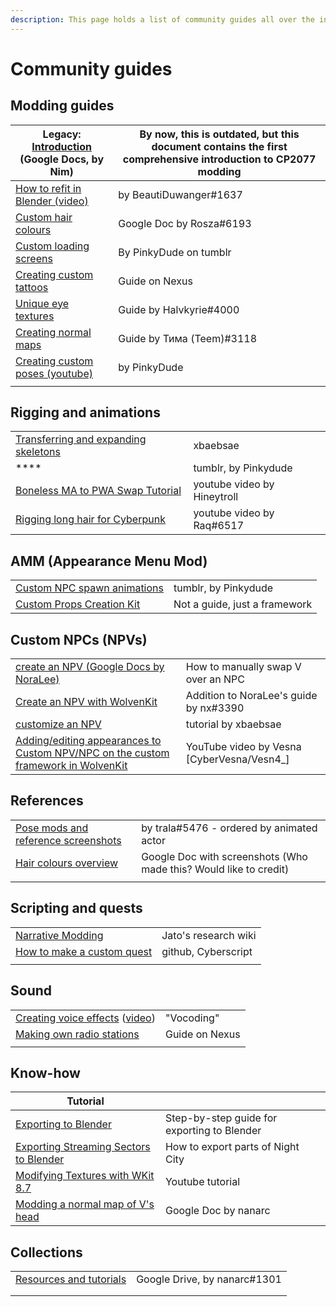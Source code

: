 ```yaml
---
description: This page holds a list of community guides all over the internet.
---
```


# Community guides

## Modding guides

| Legacy: [Introduction](https://docs.google.com/document/d/1pCd\_8ctcs\_ISczXkd29\_8NTJdX3PBjLvBbp3l6nMWXg/edit) (Google Docs, by **Nim**) | By now, this is outdated, but this document contains the first comprehensive introduction to CP2077 modding |
| ----------------------------------------------------------------------------------------------------------------------------------------- | ----------------------------------------------------------------------------------------------------------- |
| [How to refit in Blender (video)](https://youtu.be/Vo-KrnzHmQI)                                                                           | by BeautiDuwanger#1637                                                                                      |
| [Custom hair colours](https://docs.google.com/document/d/1OYHJR1MvH0ambxWqTQTETkemY3Ko6Exknx2SaDz1Cd4/edit?usp=sharing)                   | Google Doc by Rosza#6193                                                                                    |
| [Custom loading screens](https://pinkydude.tumblr.com/post/651342448609656832/tutorial-custom-loading-screens-a-step-by-step)             | By PinkyDude on tumblr                                                                                      |
| [Creating custom tattoos](https://www.nexusmods.com/cyberpunk2077/mods/1155/)                                                             | Guide on Nexus                                                                                              |
| [Unique eye textures](https://docs.google.com/document/d/1Qm9X1RmEIOzeBR7zuFrkEp1Lj7kof8Ztq6VPyeHwseo/edit?usp=sharing)                   | Guide by Halvkyrie#4000                                                                                     |
| [Creating normal maps](https://drive.google.com/file/d/11Z-SYF28nVpF\_ZbkIJ\_KHCetJK7EcT\_X/view)                                         | Guide by Тима (Teem)#3118                                                                                   |
| [Creating custom poses (youtube)](https://www.youtube.com/watch?v=oye4bxczKxU)                                                            | by PinkyDude                                                                                                |
|                                                                                                                                           |                                                                                                             |

## Rigging and animations

|                                                                                                                                                             |                             |
| ----------------------------------------------------------------------------------------------------------------------------------------------------------- | --------------------------- |
| [Transferring and expanding skeletons](https://xbaebsae.jimdofree.com/tutorials/cp2077-transferring-and-expanding-skeletons-in-meshes/?preview\_sid=734631) | xbaebsae                    |
| ****                                                                                                                                                        | tumblr, by Pinkydude        |
| [Boneless MA to PWA Swap Tutorial](https://youtu.be/4stpA8BuLrk)                                                                                            | youtube video by Hineytroll |
| [Rigging long hair for Cyberpunk](https://www.youtube.com/watch?v=g09ViwsOEFQ\&t=219s)                                                                      | youtube video by Raq#6517   |

## AMM (Appearance Menu Mod)

|                                                                                                                                  |                               |
| -------------------------------------------------------------------------------------------------------------------------------- | ----------------------------- |
|  [Custom NPC spawn animations](https://pinkydude.tumblr.com/post/681983048582103040/hi-there-i-was-just-wondering-if-you-have-a) | tumblr, by Pinkydude          |
| [Custom Props Creation Kit](https://www.nexusmods.com/cyberpunk2077/mods/5979)                                                   | Not a guide, just a framework |

## Custom NPCs (NPVs)

|                                                                                                                                   |                                              |
| --------------------------------------------------------------------------------------------------------------------------------- | -------------------------------------------- |
| [create an NPV (Google Docs by NoraLee)](https://docs.google.com/document/d/1omTh5B8z7MsYxIO6xzOEBqpm17tKxCCQgWqEbeFQXc8/)        | How to manually swap V over an NPC           |
| [Create an NPV with WolvenKit](https://docs.google.com/document/d/1BYKf8e\_Z45am9mBH9aoHQONXkKrKTOEJRMr7NNuZuCY/edit?usp=sharing) | Addition to NoraLee's guide by nx#3390       |
| [customize an NPV](https://xbaebsae.jimdofree.com/tutorials/cp2077-more-npv-customisation/)                                       | tutorial by xbaebsae                         |
| [Adding/editing appearances to Custom NPV/NPC on the custom framework in WolvenKit](https://youtu.be/f2VaiP1u\_jE)                | YouTube video by Vesna \[CyberVesna/Vesn4\_] |

## References

|                                                                                                                                        |                                                                   |
| -------------------------------------------------------------------------------------------------------------------------------------- | ----------------------------------------------------------------- |
| [Pose mods and reference screenshots](https://docs.google.com/spreadsheets/d/1rYMbIRKFAFb0ajFk9oyE-3ic6MShWLep5HdqOa\_CGIg/edit#gid=0) | by trala#5476 - ordered by animated actor                         |
| [Hair colours overview](https://docs.google.com/document/d/1c8Wx42HyWvGL2RSwngQ\_82xoUrG\_aTHvY7MUDPYGYns/edit)                        | Google Doc with screenshots (Who made this? Would like to credit) |
|                                                                                                                                        |                                                                   |

## Scripting and quests

|                                                                                         |                      |
| --------------------------------------------------------------------------------------- | -------------------- |
| [Narrative Modding](https://gisellevazquez.github.io/narrativeMods/pages/Research.html) | Jato's research wiki |
| [How to make a custom quest](https://cyberscript.gitbook.io/main/)                      | github, Cyberscript  |
|                                                                                         |                      |

## Sound

|                                                                                                                                                                      |                |
| -------------------------------------------------------------------------------------------------------------------------------------------------------------------- | -------------- |
| [Creating voice effects](https://docs.google.com/document/d/1h\_far0MPnKtxnhuxUWLiQduqNw6dxgr2qSNB84dCkEQ/edit?usp=sharing) ([video](https://youtu.be/70cb4\_Sx7A0)) | "Vocoding"     |
| [Making own radio stations](https://www.nexusmods.com/cyberpunk2077/articles/206)                                                                                    | Guide on Nexus |
|                                                                                                                                                                      |                |



## Know-how

| Tutorial                                                                                                                                                  |                                             |
| --------------------------------------------------------------------------------------------------------------------------------------------------------- | ------------------------------------------- |
| [Exporting to Blender](https://app.gitbook.com/s/-MP\_ozZVx2gRZUPXkd4r/guides/modding-community/exporting-to-blender)                                     | Step-by-step guide for exporting to Blender |
| [Exporting Streaming Sectors to Blender](https://app.gitbook.com/s/-MP\_ozZVx2gRZUPXkd4r/guides/modding-community/exporting-streaming-sectors-to-blender) | How to export parts of Night City           |
| [Modifying Textures with WKit 8.7](https://www.youtube.com/watch?v=agqu\_w88bZs)                                                                          | Youtube tutorial                            |
| [Modding a normal map of V's head](https://docs.google.com/document/d/1sg7\_wQbQTagJG0SGcfTnxA2m3tiO-ghOHOHpmiuPv70/edit?usp=sharing)                     | Google Doc by nanarc                        |

## Collections

|                                                                                                     |                              |
| --------------------------------------------------------------------------------------------------- | ---------------------------- |
| [Resources and tutorials](https://drive.google.com/drive/folders/1WjLBVoGYsjkEBhpiwjg0iXGpAb4zeb1H) | Google Drive, by nanarc#1301 |
|                                                                                                     |                              |
|                                                                                                     |                              |
